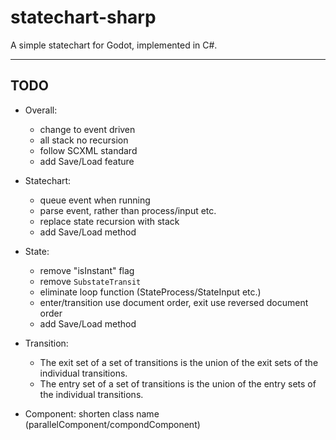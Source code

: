 # statechart-sharp

 A simple statechart for Godot, implemented in C#.

---

## TODO

- Overall:
  
  - change to event driven
  - all stack no recursion
  - follow SCXML standard
  - add Save/Load feature

- Statechart:
  
  - queue event when running
  - parse event, rather than process/input etc.
  - replace state recursion with stack
  - add Save/Load method

- State:
  
  - remove "isInstant" flag
  - remove `SubstateTransit`
  - eliminate loop function (StateProcess/StateInput etc.)
  - enter/transition use document order, exit use reversed document order
  - add Save/Load method

- Transition:
  
  - The exit set of a set of transitions is the union of the exit sets of the individual transitions.
  - The entry set of a set of transitions is the union of the entry sets of the individual transitions.

- Component: shorten class name (parallelComponent/compondComponent)
